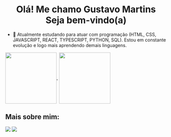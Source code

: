 <h1 align='center'>
  Olá! Me chamo Gustavo Martins
  <br/>
  Seja bem-vindo(a)
</h1>

- 🌱 Atualmente estudando para atuar com programação (HTML, CSS, JAVASCRIPT, REACT, TYPESCRIPT, PYTHON, SQL). Estou em constante evolução e logo mais aprendendo demais linguagens.

<div>  
<a href="https://github.com/Guhemar">
<img height="160em" align="center" src="https://github-readme-stats.vercel.app/api/top-langs/?username=Guhemar&layout=compact&theme=holi&locale=pt-br&count_private=true" />
</a>&nbsp;<a href="https://github.com/Guhemar"><img height="160em" align="center" src="https://github-readme-stats.vercel.app/api?username=Guhemar&show_icons=true&theme=holi&locale=pt-br&count_private=true&include_all_commits=true"/></a>
</div>

## Mais sobre mim:
<div> 
  <a href="https://www.linkedin.com/in/gustavomartins0923/" target="_blank"><img src="https://img.shields.io/badge/-LinkedIn-%230077B5?style=for-the-badge&logo=linkedin&logoColor=white" target="_blank"></a> 
  <a href = "mailto:gustavohemar@gmail.com"><img src="https://img.shields.io/badge/-Gmail-%23333?style=for-the-badge&logo=gmail&logoColor=white" target="_blank"></a>
</div>
